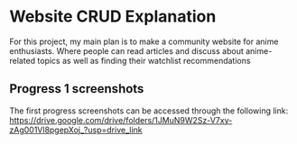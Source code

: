# Website CRUD Explanation

For this project, my main plan is to make a community website for anime enthusiasts. Where people can read articles and discuss about anime-related topics as well as finding their watchlist recommendations

## Progress 1 screenshots

The first progress screenshots can be accessed through the following link: https://drive.google.com/drive/folders/1JMuN9W2Sz-V7xy-zAg001Vl8pgepXoj_?usp=drive_link

